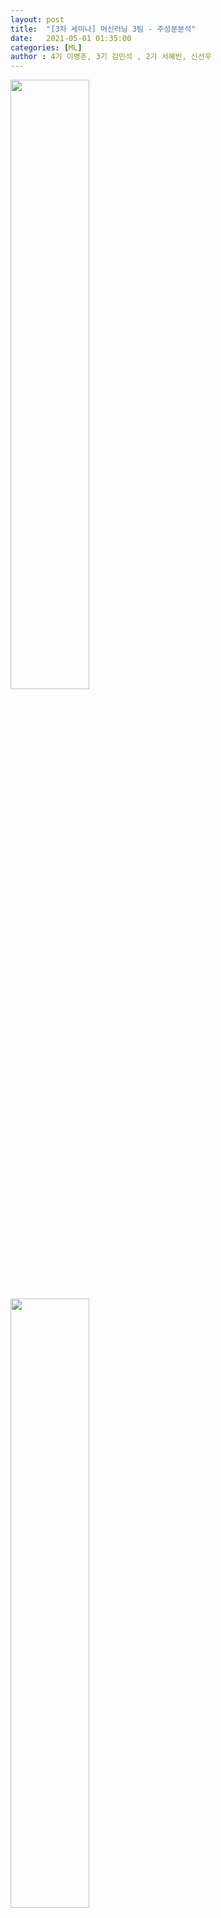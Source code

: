 ```yaml
---
layout: post
title:  "[3차 세미나] 머신러닝 3팀 - 주성분분석"
date:   2021-05-01 01:35:00
categories: [ML]
author : 4기 이병훈, 3기 김민석 , 2기 서혜빈, 신선우 
---
```




<img src="{{ site.baseurl }}/images/m16/1.png"  width="50%" height="50%" >
<img src="{{ site.baseurl }}/images/m16/2.png"  width="50%" height="50%" >
<img src="{{ site.baseurl }}/images/m16/3.png"  width="50%" height="50%" >
<img src="{{ site.baseurl }}/images/m16/4.png"  width="50%" height="50%" >
<img src="{{ site.baseurl }}/images/m16/5.png"  width="50%" height="50%" >
<img src="{{ site.baseurl }}/images/m16/6.png"  width="50%" height="50%" >
<img src="{{ site.baseurl }}/images/m16/7.png"  width="50%" height="50%" >
<img src="{{ site.baseurl }}/images/m16/8.png"  width="50%" height="50%" >
<img src="{{ site.baseurl }}/images/m16/9.png"  width="50%" height="50%" >
<img src="{{ site.baseurl }}/images/m16/10.png"  width="50%" height="50%" >
<img src="{{ site.baseurl }}/images/m16/11.png"  width="50%" height="50%" >
<img src="{{ site.baseurl }}/images/m16/12.png"  width="50%" height="50%" >
<img src="{{ site.baseurl }}/images/m16/13.png"  width="50%" height="50%" >
<img src="{{ site.baseurl }}/images/m16/14.png"  width="50%" height="50%" >
<img src="{{ site.baseurl }}/images/m16/15.png"  width="50%" height="50%" >
<img src="{{ site.baseurl }}/images/m16/16.png"  width="50%" height="50%" >
<img src="{{ site.baseurl }}/images/m16/17.png"  width="50%" height="50%" >
<img src="{{ site.baseurl }}/images/m16/18.png"  width="50%" height="50%" >
<img src="{{ site.baseurl }}/images/m16/19.png"  width="50%" height="50%" >
<img src="{{ site.baseurl }}/images/m16/20.png"  width="50%" height="50%" >
<img src="{{ site.baseurl }}/images/m16/21.png"  width="50%" height="50%" >
<img src="{{ site.baseurl }}/images/m16/22.png"  width="50%" height="50%" >
<img src="{{ site.baseurl }}/images/m16/23.png"  width="50%" height="50%" >
<img src="{{ site.baseurl }}/images/m16/24.png"  width="50%" height="50%" >
<img src="{{ site.baseurl }}/images/m16/25.png"  width="50%" height="50%" >
<img src="{{ site.baseurl }}/images/m16/26.png"  width="50%" height="50%" >
<img src="{{ site.baseurl }}/images/m16/27.png"  width="50%" height="50%" >
<img src="{{ site.baseurl }}/images/m16/28.png"  width="50%" height="50%" >
<img src="{{ site.baseurl }}/images/m16/29.png"  width="50%" height="50%" >
